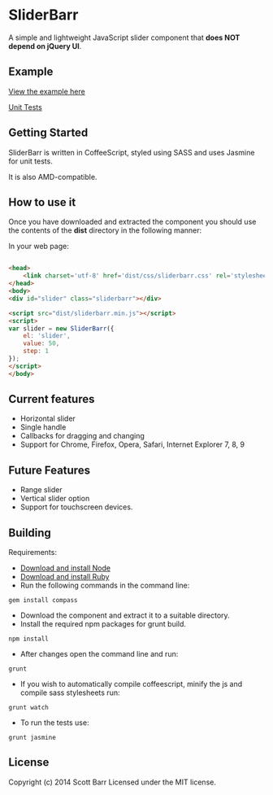 # SliderBarr

A simple and lightweight JavaScript slider component that **does NOT depend on jQuery UI**.

## Example
[View the example here](http://scottybarr.github.com/sliderbarr/index.html)

[Unit Tests](http://scottybarr.github.io/sliderbarr/test/SpecRunner.html)

## Getting Started
SliderBarr is written in CoffeeScript, styled using SASS and uses Jasmine for unit tests.

It is also AMD-compatible.

## How to use it
Once you have downloaded and extracted the component you should use the contents of the **dist** directory in the following manner:

In your web page:
```html

<head>
    <link charset='utf-8' href='dist/css/sliderbarr.css' rel='stylesheet' type='text/css' />
</head>
<body>
<div id="slider" class="sliderbarr"></div>

<script src="dist/sliderbarr.min.js"></script>
<script>
var slider = new SliderBarr({
    el: 'slider',
    value: 50,
    step: 1
});
</script>
</body>
```

## Current features
* Horizontal slider
* Single handle
* Callbacks for dragging and changing
* Support for Chrome, Firefox, Opera, Safari, Internet Explorer 7, 8, 9

## Future Features
* Range slider
* Vertical slider option
* Support for touchscreen devices.

## Building

Requirements:
* [Download and install Node](http://nodejs.org)
* [Download and install Ruby](http://www.ruby-lang.org/en/)
* Run the following commands in the command line:

```
gem install compass
```

* Download the component and extract it to a suitable directory.
* Install the required npm packages for grunt build.
```
npm install
```

* After changes open the command line and run:

```
grunt
```

* If you wish to automatically compile coffeescript, minify the js and compile sass stylesheets run:

```
grunt watch
```

* To run the tests use:
```
grunt jasmine
```

## License
Copyright (c) 2014 Scott Barr
Licensed under the MIT license.
